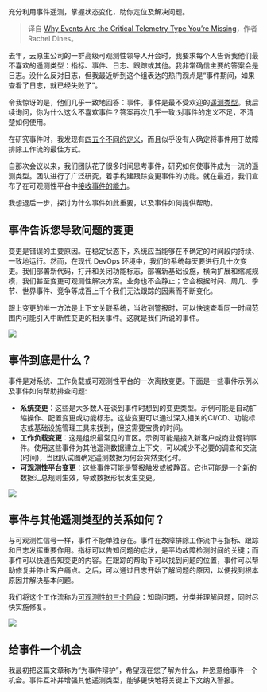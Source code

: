 <!--
title: 缺失的遥测类型：事件
cover: https://cdn.thenewstack.io/media/2023/12/03b3b079-observability-events-1024x768.jpg
-->

充分利用事件遥测，掌握状态变化，助你定位及解决问题。

> 译自 [Why Events Are the Critical Telemetry Type You’re Missing](https://thenewstack.io/why-events-are-the-critical-telemetry-type-youre-missing/)，作者 Rachel Dines。

去年，云原生公司的一群高级可观测性领导人开会时，我要求每个人告诉我他们最不喜欢的遥测类型：指标、事件、日志、跟踪或其他。我非常确信主要的答案会是日志。没什么反对日志，但我最近听到这个组表达的热门观点是“事件期间，如果查看了日志，就已经失败了”。

令我惊讶的是，他们几乎一致地回答：事件。事件是最不受欢迎的[遥测类型](https://thenewstack.io/4-key-observability-best-practices/)。我后续询问，你为什么这么不喜欢事件？答案再次几乎一致:对事件的定义不足，不清楚如何使用。

在研究事件时，我发现有[四五个不同的定义](https://github.com/open-telemetry/opentelemetry-specification/issues/176)，而且似乎没有人确定将事件用于故障排除工作流的最佳方式。

自那次会议以来，我们团队花了很多时间思考事件，研究如何使事件成为一流的遥测类型。团队进行了广泛研究，着手构建跟踪变更事件的功能。就在最近，我们宣布了在可观测性平台中[接收事件的能力](https://chronosphere.io/learn/empower-developer-effectiveness-in-the-cloud-native-age-with-chronosphere-lens/)。

我想退后一步，探讨为什么事件如此重要，以及事件如何提供帮助。

## 事件告诉您导致问题的变更

变更是错误的主要原因。在稳定状态下，系统应当能够在不确定的时间段内持续、一致地运行。然而，在现代 DevOps 环境中，我们的系统每天要进行几十次变更。我们部署新代码，打开和关闭功能标志，部署新基础设施，横向扩展和缩减规模，我们甚至变更可观测性解决方案。业务也不会静止；它会根据时间、周几、季节、世界事件、竞争等成百上千个我们无法跟踪的因素而不断变化。

跟上变更的唯一方法是上下文关联系统，当收到警报时，可以快速查看同一时间范围内可能引入中断性变更的相关事件。这就是我们所说的事件。

![](https://cdn.thenewstack.io/media/2023/12/a018542c-ops-alert.png)

## 事件到底是什么？

事件是对系统、工作负载或可观测性平台的一次离散变更。下面是一些事件示例以及事件如何帮助排查问题:

- **系统变更**：这些是大多数人在谈到事件时想到的变更类型。示例可能是自动扩缩操作、配置变更或功能标志。这些变更可以通过深入相关的CI/CD、功能标志或基础设施管理工具来找到，但这需要宝贵的时间。
- **工作负载变更**：这是组织最常见的盲区。示例可能是接入新客户或商业促销事件。使用这些事件为其他遥测数据建立上下文，可以减少不必要的调查和交流(时间)，当团队试图确定遥测数据为何会突然变化时。
- **可观测性平台变更**：这些事件可能是警报触发或被静音。它也可能是一个新的数据汇总规则生效，导致数据形状发生变更。

![](https://cdn.thenewstack.io/media/2023/12/973da4c4-observability-platform.png)

## 事件与其他遥测类型的关系如何？

与可观测性信号一样，事件不能单独存在。事件在故障排除工作流中与指标、跟踪和日志发挥重要作用。指标可以告知问题的症状，是平均故障检测时间的关键；而事件可以快速告知变更的内容。在跟踪的帮助下可以找到问题的位置，事件可以帮助修复并停止客户痛点。之后，可以通过日志开始了解问题的原因，以便找到根本原因并解决基本问题。

我们将这个工作流称为[可观测性的三个阶段](https://chronosphere.io/learn/are-the-three-pillars-of-observability-still-relevant/)：知晓问题，分类并理解问题，同时尽快实施修复。

![](https://cdn.thenewstack.io/media/2023/12/0fefaef7-3-phases-observability.png)

## 给事件一个机会

我最初把这篇文章称为“为事件辩护”，希望现在您了解为什么，并愿意给事件一个机会。事件互补并增强其他遥测类型，能够更快地将关键上下文纳入警报。

